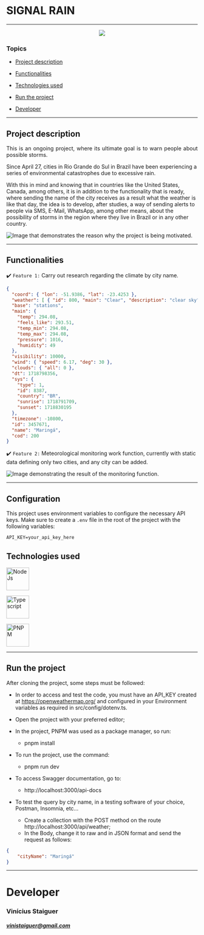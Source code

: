 

# SIGNAL RAIN

<hr>

<p align="center">
   <img src="http://img.shields.io/static/v1?label=STATUS&message=UNDER%20DEVELOPMENT&color=RED&style=for-the-badge" #vitrinedev/>
</p>



### Topics 

- [Project description](#project-description)

- [Functionalities](#functionalities)

- [Technologies used](#technologies-used)

- [Run the project](#run-the-project)

- [Developer](#developer)

---

## Project description

<p align="justify">
 This is an ongoing project, where its ultimate goal is to warn people about possible storms.

Since April 27, cities in Rio Grande do Sul in Brazil have been experiencing a series of environmental catastrophes due to excessive rain.

With this in mind and knowing that in countries like the United States, Canada, among others, it is in addition to the functionality that is ready, where sending the name of the city receives as a result what the weather is like that day, the idea is to develop, after studies, a way of sending alerts to people via SMS, E-Mail, WhatsApp, among other means, about the possibility of storms in the region where they live in Brazil or in any other country.

![Image that demonstrates the reason why the project is being motivated.](https://fastcompanybrasil.com/wp-content/webp-express/webp-images/uploads/2024/05/KV_Site-22-1536x865.jpg.webp)
</p>

---

## Functionalities

:heavy_check_mark: `Feature 1:` Carry out research regarding the climate by city name.

```json
{
  "coord": { "lon": -51.9386, "lat": -23.4253 },
  "weather": [ { "id": 800, "main": "Clear", "description": "clear sky", "icon": "01d" } ],
  "base": "stations",
  "main": {
    "temp": 294.08,
    "feels_like": 293.51,
    "temp_min": 294.08,
    "temp_max": 294.08,
    "pressure": 1016,
    "humidity": 49
  },
  "visibility": 10000,
  "wind": { "speed": 6.17, "deg": 30 },
  "clouds": { "all": 0 },
  "dt": 1718798356,
  "sys": {
    "type": 1,
    "id": 8387,
    "country": "BR",
    "sunrise": 1718791709,
    "sunset": 1718830195
  },
  "timezone": -10800,
  "id": 3457671,
  "name": "Maringá",
  "cod": 200
}
```

:heavy_check_mark: `Feature 2:` Meteorological monitoring work function, currently with static data defining only two cities, and any city can be added.

![Image demonstrating the result of the monitoring function.](image-1.png)

---

## Configuration

This project uses environment variables to configure the necessary API keys. Make sure to create a `.env` file in the root of the project with the following variables:

```properties
API_KEY=your_api_key_here
```

## Technologies used
<div>
  <a href="https://nodejs.org/en" target="_blank"> <img src="https://upload.wikimedia.org/wikipedia/commons/d/d9/Node.js_logo.svg" alt="NodeJs" width="60" height="60"/> </a> 

  <a href="https://www.typescriptlang.org/" target="_blank"> <img src="https://upload.wikimedia.org/wikipedia/commons/thumb/4/4c/Typescript_logo_2020.svg/512px-Typescript_logo_2020.svg.png" alt="Typescript" width="60" height="60"/> </a>

  <a href="https://pnpm.io/" target="_blank"> <img src="https://seeklogo.com/images/P/pnpm-logo-21DC828CD8-seeklogo.com.png" alt="PNPM" width="60" height="auto"/> </a>
</div>

---

## Run the project

After cloning the project, some steps must be followed:

- In order to access and test the code, you must have an API_KEY created at https://openweathermap.org/ and configured in your Environment variables as required in src/config/dotenv.ts.

- Open the project with your preferred editor;
- In the project, PNPM was used as a package manager, so run:
  - pnpm install
- To run the project, use the command:
  - pnpm run dev
- To access Swagger documentation, go to:
  - http://localhost:3000/api-docs
- To test the query by city name, in a testing software of your choice, Postman, Insomnia, etc...
  - Create a collection with the POST method on the route http://localhost:3000/api/weather;
  - In the Body, change it to raw and in JSON format and send the request as follows:
```JSON
{
    "cityName": "Maringá"
}
```

---

# Developer
### Vinícius Staiguer
##### vinistaiguer@gmail.com
